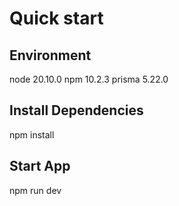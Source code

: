# Quick start

## Environment

node 20.10.0
npm 10.2.3
prisma 5.22.0

## Install Dependencies

npm install

## Start App

npm run dev
